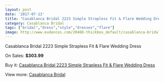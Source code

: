 ```yaml
---
layout: post
date: '2017-07-13'
title: "Casablanca Bridal 2223 Simple Strapless Fit & Flare Wedding Dress"
category: Casablanca Bridal
tags: ["bridal","dress","style","dresses","flare"]
image: http://www.eudances.com/20488-thickbox_default/casablanca-bridal-2223-simple-strapless-fit-flare-wedding-dress.jpg
---
```

Casablanca Bridal 2223 Simple Strapless Fit & Flare Wedding Dress

On Sales: **$303.99**
<a href="https://www.eudances.com/en/casablanca-bridal/6152-casablanca-bridal-2223-simple-strapless-fit-flare-wedding-dress.html"><amp-img layout="responsive" width="600" height="600" src="//www.eudances.com/20488-thickbox_default/casablanca-bridal-2223-simple-strapless-fit-flare-wedding-dress.jpg" alt="Casablanca Bridal 2223 Simple Strapless Fit & Flare Wedding Dress 0" /></a>
<a href="https://www.eudances.com/en/casablanca-bridal/6152-casablanca-bridal-2223-simple-strapless-fit-flare-wedding-dress.html"><amp-img layout="responsive" width="600" height="600" src="//www.eudances.com/20490-thickbox_default/casablanca-bridal-2223-simple-strapless-fit-flare-wedding-dress.jpg" alt="Casablanca Bridal 2223 Simple Strapless Fit & Flare Wedding Dress 1" /></a>
<a href="https://www.eudances.com/en/casablanca-bridal/6152-casablanca-bridal-2223-simple-strapless-fit-flare-wedding-dress.html"><amp-img layout="responsive" width="600" height="600" src="//www.eudances.com/20489-thickbox_default/casablanca-bridal-2223-simple-strapless-fit-flare-wedding-dress.jpg" alt="Casablanca Bridal 2223 Simple Strapless Fit & Flare Wedding Dress 2" /></a>

Buy it: [Casablanca Bridal 2223 Simple Strapless Fit & Flare Wedding Dress](https://www.eudances.com/en/casablanca-bridal/6152-casablanca-bridal-2223-simple-strapless-fit-flare-wedding-dress.html "Casablanca Bridal 2223 Simple Strapless Fit & Flare Wedding Dress")

View more: [Casablanca Bridal](https://www.eudances.com/en/4-casablanca-bridal "Casablanca Bridal")